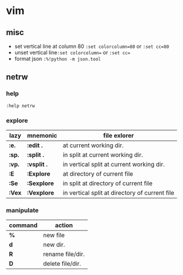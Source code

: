# vim

## misc

 - set vertical line at column 80 `:set colorcolumn=80` or `:set cc=80`
 - unset vertical line`:set colorcolumn=` or `:set cc=`
 - format json `:%!python -m json.tool`
## netrw

### help

`:help netrw`

### explore

| lazy     | mnemonic      | file exlorer                                   |
|----------|---------------|------------------------------------------------|
| **:e.**  | **:edit .**   | at current working dir.                        |
| **:sp.** | **:split .**  | in split at current working dir.               |
| **:vp.** | **:vsplit .** | in vertical split at current working dir.      |
| **:E**   | **:Explore**  | at directory of current file                   |
| **:Se**  | **:Sexplore** | in split at directory of current file          |
| **:Vex** | **:Vexplore** | in vertical split at directory of current file |

### manipulate

| command | action           |
|---------|------------------|
| **%**   | new file         |
| **d**   | new dir.         |
| **R**   | rename file/dir. |
| **D**   | delete file/dir. |
